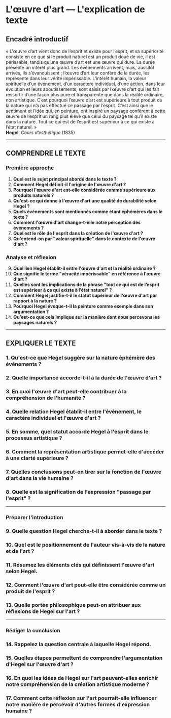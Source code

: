 # L'œuvre d'art — L'explication de texte

## Encadré introductif
« L'œuvre d’art vient donc de l’esprit et existe pour l’esprit, et sa supériorité consiste en ce que si le produit naturel est un produit doué de vie, il est périssable, tandis qu’une œuvre d’art est une œuvre qui dure. La durée présente un intérêt plus grand. Les événements arrivent, mais, aussitôt arrivés, ils s’évanouissent ; l’œuvre d’art leur confère de la durée, les représente dans leur vérité impérissable. L’intérêt humain, la valeur spirituelle d’un événement, d’un caractère individuel, d’une action, dans leur évolution et leurs aboutissements, sont saisis par l’œuvre d’art qui les fait ressortir d’une façon plus pure et transparente que dans la réalité ordinaire, non artistique. C’est pourquoi l’œuvre d’art est supérieure à tout produit de la nature qui n’a pas effectué ce passage par l’esprit. C’est ainsi que le sentiment et l’idée qui, en peinture, ont inspiré un paysage confèrent à cette œuvre de l’esprit un rang plus élevé que celui du paysage tel qu’il existe dans la nature. Tout ce qui est de l’esprit est supérieur à ce qui existe à l’état naturel. »  
**Hegel**, *Cours d’esthétique* (1835)

---

## COMPRENDRE LE TEXTE

### Première approche

1. **Quel est le sujet principal abordé dans le texte ?**  
2. **Comment Hegel définit-il l'origine de l'œuvre d'art ?**  
3. **Pourquoi l'œuvre d'art est-elle considérée comme supérieure aux produits naturels ?**  
4. **Qu'est-ce qui donne à l'œuvre d'art une qualité de durabilité selon Hegel ?**  
5. **Quels événements sont mentionnés comme étant éphémères dans le texte ?**  
6. **Comment l'œuvre d'art change-t-elle notre perception des événements ?**  
7. **Quel est le rôle de l'esprit dans la création de l'œuvre d'art ?**  
8. **Qu'entend-on par "valeur spirituelle" dans le contexte de l'œuvre d'art ?**  

### Analyse et réflexion

9. **Quel lien Hegel établit-il entre l'œuvre d'art et la réalité ordinaire ?**  
10. **Que signifie le terme "véracité impérissable" en référence à l'œuvre d'art ?**  
11. **Quelles sont les implications de la phrase "tout ce qui est de l’esprit est supérieur à ce qui existe à l’état naturel" ?**  
12. **Comment Hegel justifie-t-il le statut supérieur de l'œuvre d'art par rapport à la nature ?**  
13. **Pourquoi Hegel évoque-t-il la peinture comme exemple dans son argumentation ?**  
14. **Qu'est-ce que cela implique sur la manière dont nous percevons les paysages naturels ?**  

---

## EXPLIQUER LE TEXTE

### 1. Qu'est-ce que Hegel suggère sur la nature éphémère des événements ?  
### 2. Quelle importance accorde-t-il à la durée de l'œuvre d'art ?  
### 3. En quoi l'œuvre d'art peut-elle contribuer à la compréhension de l'humanité ?  
### 4. Quelle relation Hegel établit-il entre l'événement, le caractère individuel et l'œuvre d'art ?  
### 5. En somme, quel statut accorde Hegel à l'esprit dans le processus artistique ?  
### 6. Comment la représentation artistique permet-elle d'accéder à une clarté supérieure ?  
### 7. Quelles conclusions peut-on tirer sur la fonction de l'œuvre d'art dans la vie humaine ?  
### 8. Quelle est la signification de l'expression "passage par l'esprit" ?  

---

### Préparer l'introduction

### 9. Quelle question Hegel cherche-t-il à aborder dans le texte ?  
### 10. Quel est le positionnement de l'auteur vis-à-vis de la nature et de l'art ?  
### 11. Résumez les éléments clés qui définissent l'œuvre d'art selon Hegel.  
### 12. Comment l'œuvre d'art peut-elle être considérée comme un produit de l'esprit ?  
### 13. Quelle portée philosophique peut-on attribuer aux réflexions de Hegel sur l'art ?  

---

### Rédiger la conclusion

### 14. Rappelez la question centrale à laquelle Hegel répond.  
### 15. Quelles étapes permettent de comprendre l'argumentation d'Hegel sur l'œuvre d'art ?  
### 16. En quoi les idées de Hegel sur l'art peuvent-elles enrichir notre compréhension de la création artistique moderne ?  
### 17. Comment cette réflexion sur l'art pourrait-elle influencer notre manière de percevoir d'autres formes d'expression humaine ?  